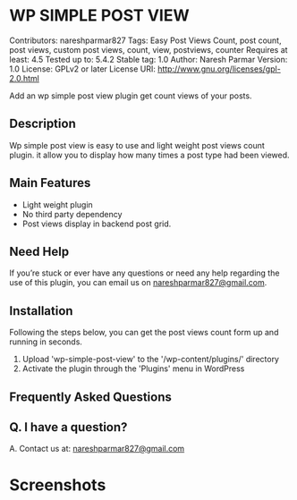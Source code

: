 # WP SIMPLE POST VIEW 

Contributors: nareshparmar827
Tags: Easy Post Views Count, post count, post views, custom post views, count, view, postviews, counter
Requires at least: 4.5
Tested up to: 5.4.2
Stable tag: 1.0
Author: Naresh Parmar
Version: 1.0
License: GPLv2 or later
License URI: http://www.gnu.org/licenses/gpl-2.0.html

Add an wp simple post view plugin get count views of your posts.


## Description

Wp simple post view is easy to use and light weight post views count plugin. it allow you to display how many times a post type had been viewed.

## Main Features

* Light weight plugin
* No third party dependency
* Post views display in backend post grid.


## Need Help

If you’re stuck or ever have any questions or need any help regarding the use of this plugin, you can email us on [nareshparmar827@gmail.com](mailto:nareshparmar827@gmail.com).


## Installation

Following the steps below, you can get the post views count form up and running in seconds.

1. Upload 'wp-simple-post-view' to the '/wp-content/plugins/' directory
2. Activate the plugin through the 'Plugins' menu in WordPress

## Frequently Asked Questions

## Q. I have a question?
A. Contact us at: [nareshparmar827@gmail.com](mailto:nareshparmar827@gmail.com)

# Screenshots
